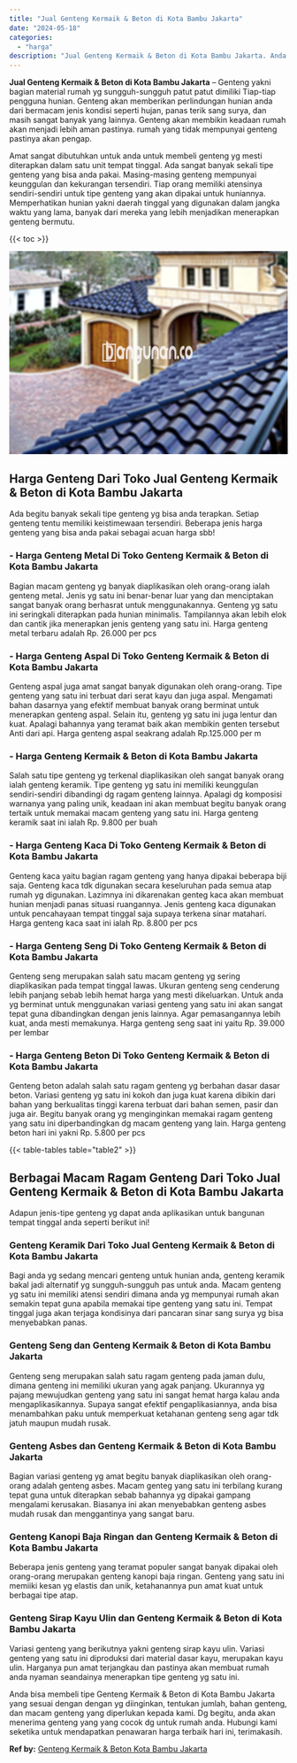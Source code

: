 ```yaml
---
title: "Jual Genteng Kermaik & Beton di Kota Bambu Jakarta"
date: "2024-05-18"
categories: 
  - "harga"
description: "Jual Genteng Kermaik & Beton di Kota Bambu Jakarta. Anda bisa membeli tipe Genteng Kermaik & Beton di Kota Bambu Jakarta yang sesuai dengan dengan yg diingin..."
---
```


**Jual Genteng Kermaik & Beton di Kota Bambu Jakarta** – Genteng yakni bagian material rumah yg sungguh-sungguh patut patut dimiliki Tiap-tiap pengguna hunian. Genteng akan memberikan perlindungan hunian anda dari bermacam jenis kondisi seperti hujan, panas terik sang surya, dan masih sangat banyak yang lainnya. Genteng akan membikin keadaan rumah akan menjadi lebih aman pastinya. rumah yang tidak mempunyai genteng pastinya akan pengap.

Amat sangat dibutuhkan untuk anda untuk membeli genteng yg mesti diterapkan dalam satu unit tempat tinggal. Ada sangat banyak sekali tipe genteng yang bisa anda pakai. Masing-masing genteng mempunyai keunggulan dan kekurangan tersendiri. Tiap orang memiliki atensinya sendiri-sendiri untuk tipe genteng yang akan dipakai untuk huniannya. Memperhatikan hunian yakni daerah tinggal yang digunakan dalam jangka waktu yang lama, banyak dari mereka yang lebih menjadikan menerapkan genteng bermutu.

{{< toc >}}

![Jual Genteng Kermaik & Beton di Kota Bambu Jakarta](/images/genteng-minimalis-murah21.png)

## Harga Genteng Dari Toko Jual Genteng Kermaik & Beton di Kota Bambu Jakarta

Ada begitu banyak sekali tipe genteng yg bisa anda terapkan. Setiap genteng tentu memiliki keistimewaan tersendiri. Beberapa jenis harga genteng yang bisa anda pakai sebagai acuan harga sbb!

### \- Harga Genteng Metal Di Toko Genteng Kermaik & Beton di Kota Bambu Jakarta

Bagian macam genteng yg banyak diaplikasikan oleh orang-orang ialah genteng metal. Jenis yg satu ini benar-benar luar yang dan menciptakan sangat banyak orang berhasrat untuk menggunakannya. Genteng yg satu ini seringkali diterapkan pada hunian minimalis. Tampilannya akan lebih elok dan cantik jika menerapkan jenis genteng yang satu ini. Harga genteng metal terbaru adalah Rp. 26.000 per pcs

### \- Harga Genteng Aspal Di Toko Genteng Kermaik & Beton di Kota Bambu Jakarta

Genteng aspal juga amat sangat banyak digunakan oleh orang-orang. Tipe genteng yang satu ini terbuat dari serat kayu dan juga aspal. Mengamati bahan dasarnya yang efektif membuat banyak orang berminat untuk menerapkan genteng aspal. Selain itu, genteng yg satu ini juga lentur dan kuat. Apalagi bahannya yang teramat baik akan membikin genten tersebut Anti dari api. Harga genteng aspal seakrang adalah Rp.125.000 per m

### \- Harga Genteng Kermaik & Beton di Kota Bambu Jakarta

Salah satu tipe genteng yg terkenal diaplikasikan oleh sangat banyak orang ialah genteng keramik. Tipe genteng yg satu ini memiliki keunggulan sendiri-sendiri dibandingi dg ragam genteng lainnya. Apalagi dg komposisi warnanya yang paling unik, keadaan ini akan membuat begitu banyak orang tertaik untuk memakai macam genteng yang satu ini. Harga genteng keramik saat ini ialah Rp. 9.800 per buah

### \- Harga Genteng Kaca Di Toko Genteng Kermaik & Beton di Kota Bambu Jakarta

Genteng kaca yaitu bagian ragam genteng yang hanya dipakai beberapa biji saja. Genteng kaca tdk digunakan secara keseluruhan pada semua atap rumah yg digunakan. Lazimnya ini dikarenakan genteg kaca akan membuat hunian menjadi panas situasi ruangannya. Jenis genteng kaca digunakan untuk pencahayaan tempat tinggal saja supaya terkena sinar matahari. Harga genteng kaca saat ini ialah Rp. 8.800 per pcs

### \- Harga Genteng Seng Di Toko Genteng Kermaik & Beton di Kota Bambu Jakarta

Genteng seng merupakan salah satu macam genteng yg sering diaplikasikan pada tempat tinggal lawas. Ukuran genteng seng cenderung lebih panjang sebab lebih hemat harga yang mesti dikeluarkan. Untuk anda yg berminat untuk menggunakan variasi genteng yang satu ini akan sangat tepat guna dibandingkan dengan jenis lainnya. Agar pemasangannya lebih kuat, anda mesti memakunya. Harga genteng seng saat ini yaitu Rp. 39.000 per lembar

### \- Harga Genteng Beton Di Toko Genteng Kermaik & Beton di Kota Bambu Jakarta

Genteng beton adalah salah satu ragam genteng yg berbahan dasar dasar beton. Variasi genteng yg satu ini kokoh dan juga kuat karena dibikin dari bahan yang berkualitas tinggi karena terbuat dari bahan semen, pasir dan juga air. Begitu banyak orang yg menginginkan memakai ragam genteng yang satu ini diperbandingkan dg macam genteng yang lain. Harga genteng beton hari ini yakni Rp. 5.800 per pcs

{{< table-tables table="table2" >}}

## Berbagai Macam Ragam Genteng Dari Toko Jual Genteng Kermaik & Beton di Kota Bambu Jakarta

Adapun jenis-tipe genteng yg dapat anda aplikasikan untuk bangunan tempat tinggal anda seperti berikut ini!

### Genteng Keramik Dari Toko Jual Genteng Kermaik & Beton di Kota Bambu Jakarta

Bagi anda yg sedang mencari genteng untuk hunian anda, genteng keramik bakal jadi alternatif yg sungguh-sungguh pas untuk anda. Macam genteng yg satu ini memiliki atensi sendiri dimana anda yg mempunyai rumah akan semakin tepat guna apabila memakai tipe genteng yang satu ini. Tempat tinggal juga akan terjaga kondisinya dari pancaran sinar sang surya yg bisa menyebabkan panas.

### Genteng Seng dan Genteng Kermaik & Beton di Kota Bambu Jakarta

Genteng seng merupakan salah satu ragam genteng pada jaman dulu, dimana genteng ini memiliki ukuran yang agak panjang. Ukurannya yg pajang mewujudkan genteng yang satu ini sangat hemat harga kalau anda mengaplikasikannya. Supaya sangat efektif pengaplikasiannya, anda bisa menambahkan paku untuk memperkuat ketahanan genteng seng agar tdk jatuh maupun mudah rusak.

### Genteng Asbes dan Genteng Kermaik & Beton di Kota Bambu Jakarta

Bagian variasi genteng yg amat begitu banyak diaplikasikan oleh orang-orang adalah genteng asbes. Macam genteg yang satu ini terbilang kurang tepat guna untuk diterapkan sebab bahannya yg dipakai gampang mengalami kerusakan. Biasanya ini akan menyebabkan genteng asbes mudah rusak dan menggantinya yang sangat baru.

### Genteng Kanopi Baja Ringan dan Genteng Kermaik & Beton di Kota Bambu Jakarta

Beberapa jenis genteng yang teramat populer sangat banyak dipakai oleh orang-orang merupakan genteng kanopi baja ringan. Genteng yang satu ini memiiki kesan yg elastis dan unik, ketahanannya pun amat kuat untuk berbagai tipe atap.

### Genteng Sirap Kayu Ulin dan Genteng Kermaik & Beton di Kota Bambu Jakarta

Variasi genteng yang berikutnya yakni genteng sirap kayu ulin. Variasi genteng yang satu ini diproduksi dari material dasar kayu, merupakan kayu ulin. Harganya pun amat terjangkau dan pastinya akan membuat rumah anda nyaman seandainya menerapkan tipe genteng yg satu ini.

Anda bisa membeli tipe Genteng Kermaik & Beton di Kota Bambu Jakarta yang sesuai dengan dengan yg diinginkan, tentukan jumlah, bahan genteng, dan macam genteng yang diperlukan kepada kami. Dg begitu, anda akan menerima genteng yang yang cocok dg untuk rumah anda. Hubungi kami seketika untuk mendapatkan penawaran harga terbaik hari ini, terimakasih.

**Ref by:**  [Genteng Kermaik & Beton  Kota Bambu Jakarta](https://id.wikipedia.org/wiki/Genteng)
